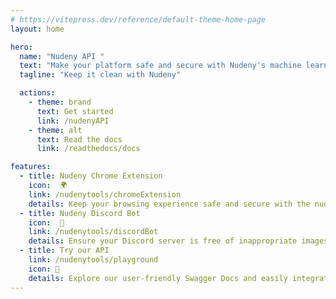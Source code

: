 ```yaml
---
# https://vitepress.dev/reference/default-theme-home-page
layout: home

hero:
  name: "Nudeny API "
  text: "Make your platform safe and secure with Nudeny's machine learning capabilities"
  tagline: "Keep it clean with Nudeny"

  actions:
    - theme: brand
      text: Get started
      link: /nudenyAPI
    - theme: alt
      text: Read the docs
      link: /readthedocs/docs

features:
  - title: Nudeny Chrome Extension 
    icon:  🌍
    link: /nudenytools/chromeExtension
    details: Keep your browsing experience safe and secure with the nudeny Chrome extension - stop inappropriate content in its tracks. 
  - title: Nudeny Discord Bot
    icon:  🤖
    link: /nudenytools/discordBot
    details: Ensure your Discord server is free of inappropriate images with the nudeny bot - try it out now for a seamless moderation experience.
  - title: Try our API
    link: /nudenytools/playground
    icon: 🚀
    details: Explore our user-friendly Swagger Docs and easily integrate the "nudeny" API's powerful machine learning-based nudity detection and classification into your application to keep your content safe and secure.
---
```


